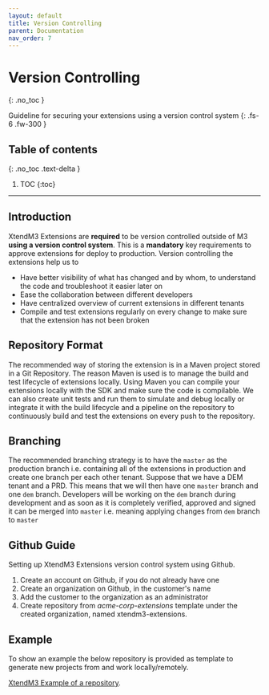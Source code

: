 ```yaml
---
layout: default
title: Version Controlling
parent: Documentation
nav_order: 7
---
```


# Version Controlling
{: .no_toc }


Guideline for securing your extensions using a version control system
{: .fs-6 .fw-300 }

## Table of contents
{: .no_toc .text-delta }

1. TOC
{:toc}

---

## Introduction
XtendM3 Extensions are <b>required</b> to be version controlled outside of M3 <b>using a version control system</b>. This is a <b>mandatory</b> key 
requirements to approve extensions for deploy to production. Version controlling the extensions help us to

* Have better visibility of what has changed and by whom, to understand the code and troubleshoot it easier later on
* Ease the collaboration between different developers
* Have centralized overview of current extensions in different tenants
* Compile and test extensions regularly on every change to make sure that the extension has not been broken

## Repository Format
The recommended way of storing the extension is in a Maven project stored in a Git Repository. The reason Maven is used 
is to manage the build and test lifecycle of extensions locally. Using Maven you can compile your extensions locally with 
the SDK and make sure the code is compilable. We can also create unit tests and run them to simulate and debug locally or 
integrate it with the build lifecycle and a pipeline on the repository to continuously build and test the extensions on 
every push to the repository. 

## Branching
The recommended branching strategy is to have the `master` as the production branch i.e. containing all of the extensions 
in production and create one branch per each other tenant. Suppose that we have a DEM tenant and a PRD. This means that 
we will then have one `master` branch and one `dem` branch. Developers will be working on the `dem` branch during development 
and as soon as it is completely verified, approved and signed it can be merged into `master` i.e. meaning applying changes 
from `dem` branch to `master`

## Github Guide
Setting up XtendM3 Extensions version control system using Github.

1. Create an account on Github, if you do not already have one
2. Create an organization on Github, in the customer's name
3. Add the customer to the organization as an administrator
4. Create repository from *acme-corp-extensions* template under the created organization, named xtendm3-extensions.

## Example
To show an example the below repository is provided as template to generate new projects from and work locally/remotely. 

[XtendM3 Example of a repository](https://github.com/infor-cloud/acme-corp-extensions).